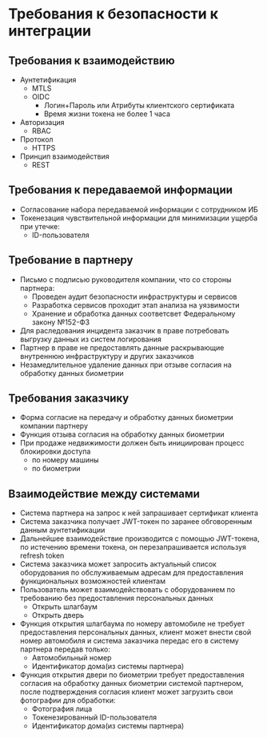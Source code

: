# Требования к безопасности к интеграции

## Требования к взаимодействию

- Аунтетификация
    - MTLS
    - OIDC
        - Логин+Пароль или Атрибуты клиентского сертификата
        - Время жизни токена не более 1 часа
- Авторизация
    - RBAC
- Протокол
    - HTTPS
- Принцип взаимодействия
    - REST

## Требования к передаваемой информации

- Согласование набора передаваемой информации с сотрудником ИБ
- Токенезация чувствительной информации для минимизации ущерба при утечке:
    - ID-пользователя

## Требование в партнеру

- Письмо с подписью руководителя компании, что со стороны партнера:
    - Проведен аудит безопасности инфраструктуры и сервисов
    - Разработка сервисов проходит этап анализа на уязвимости
    - Хранение и обработка данных соответсвет Федеральному закону №152-ФЗ
- Для раследования инцидента     заказчик в праве потребовать выгрузку данных из систем логирования
- Партнер в праве не предоставлять данные раскрывающие внутреннюю инфраструктуру и других заказчиков
- Незамедлительное удаление данных при отзыве согласия на обработку данных биометрии

## Требования заказчику

- Форма согласие на передачу и обработку данных биометрии компании партнеру
- Функция отзыва согласия на обработку данных биометрии
- При продаже недвижимости должен быть инициирован процесс блокировки доступа
    - по номеру машины
    - по биометрии

## Взаимодействие между системами

- Система партнера на запрос к ней запрашивает сертификат клиента
- Система заказчика получает JWT-токен по заранее обговоренным данным аунтетификации
- Дальнейшее взаимодействие производится с помощью JWT-токена, по истечению времени токена, он перезапрашивается используя refresh token
- Система заказчика может запросить актуальный список оборудования по обслуживаемым адресам для предоставления функциональных возможностей клиентам
- Пользователь может взаимодействовать с оборудованием по требованию без предоставления персональных данных
    - Открыть шлагбаум
    - Открыть дверь
- Функция открытия шлагбаума по номеру автомобиле не требует предоставления персональных данных, клиент может внести свой номер автомобиля и система заказчика передас его в систему партнера передав только:
    - Автомобильный номер
    - Идентификатор дома(из системы партнера)
- Функция открытия двери по биометрии требует предоставления согласия на обработку данных биометрии системой партнером, после подтверждения согласия клиент может загрузить свои фотографии для обработки:
    - Фотография лица
    - Токенезированный ID-пользователя
    - Идентификатор дома(из системы партнера)